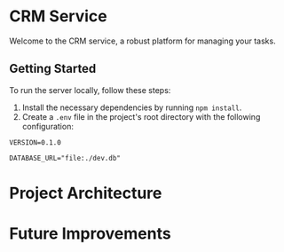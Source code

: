 # CRM Service

Welcome to the CRM service, a robust platform for managing your tasks.

## Getting Started

To run the server locally, follow these steps:

1. Install the necessary dependencies by running `npm install`.
3. Create a `.env` file in the project's root directory with the following configuration:

```env
VERSION=0.1.0

DATABASE_URL="file:./dev.db"
```
# Project Architecture

# Future Improvements

